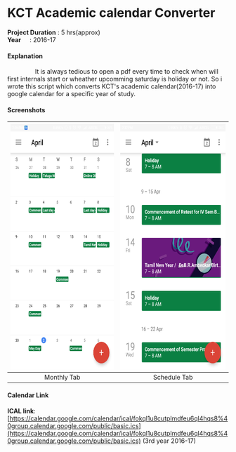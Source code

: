 # KCT Academic calendar Converter

**Project Duration** : 5 hrs(approx)  
**Year**&nbsp;&nbsp;&nbsp;&nbsp; : 2016-17 
#### Explanation  
   <p>&nbsp;&nbsp;&nbsp;&nbsp;&nbsp;&nbsp;&nbsp;&nbsp;&nbsp;&nbsp;&nbsp;&nbsp;&nbsp;&nbsp;&nbsp;&nbsp;It is always tedious to open a pdf every time to check when will first internals start or wheather upcomming saturday is holiday or not. So i wrote this script which converts KCT's academic calendar(2016-17) into google calendar for a specific year of study.</p>

#### Screenshots  


| <img src="https://raw.githubusercontent.com/Ajithkumarsekar/KCT-Academic-calendar-Converter/master/Pictures/calendar_monthly.png" title="Monthly Tab Overview" width="350" height="560"> | <img src="https://raw.githubusercontent.com/Ajithkumarsekar/KCT-Academic-calendar-Converter/master/Pictures/calendar_schedule.png" title="Schedule Tab Overview" width="350" height="560"> |
|:-----:|:------:|
| Monthly Tab | Schedule Tab| 

#### Calendar Link

**ICAL link**:[https://calendar.google.com/calendar/ical/fokql1u8cutplmdfeu6ql4hqs8%40group.calendar.google.com/public/basic.ics](https://calendar.google.com/calendar/ical/fokql1u8cutplmdfeu6ql4hqs8%40group.calendar.google.com/public/basic.ics) (3rd year 2016-17)

    
